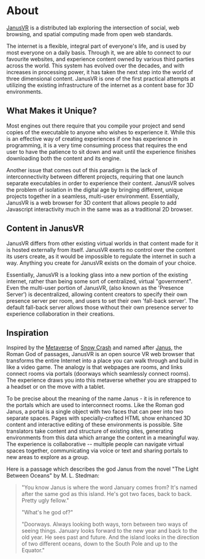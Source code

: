 # About

[JanusVR](https://janusvr.com) is a distributed lab exploring the intersection of social, web browsing, and spatial computing made from open web standards. 

The internet is a flexible, integral part of everyone's life, and is used by most everyone on a daily basis. Through it, we are able to connect to our favourite websites, and experience content owned by various third parties across the world. This system has evolved over the decades, and with increases in processing power, it has taken the next step into the world of three dimensional content. JanusVR is one of the first practical attempts at utilizing the existing infrastructure of the internet as a content base for 3D environments.

## What Makes it Unique?

Most engines out there require that you compile your project and send copies of the executable to anyone who wishes to experience it. While this is an effective way of creating experiences if one has experience in programming, it is a very time consuming process that requires the end user to have the patience to sit down and wait until the experience finishes downloading both the content and its engine.

Another issue that comes out of this paradigm is the lack of interconnectivity between different projects, requiring that one launch separate executables in order to experience their content. JanusVR solves the problem of isolation in the digital age by bringing different, unique projects together in a seamless, multi-user environment. Essentially, JanusVR is a web browser for 3D content that allows people to add Javascript interactivity much in the same was as a traditional 2D browser.

## Content in JanusVR

JanusVR differs from other existing virtual worlds in that content made for it is hosted externally from itself. JanusVR exerts no control over the content its users create, as it would be impossible to regulate the internet in such a way. Anything you create for JanusVR exists on the domain of your choice.

Essentially, JanusVR is a looking glass into a new portion of the existing internet, rather than being some sort of centralized, virtual "government". Even the multi-user portion of JanusVR, (also known as the 'Presence Server') is decentralized, allowing content creators to specify their own presence server per room, and users to set their own 'fall-back server'. The default fall-back server allows those without their own presence server to experience collaboration in their creations.

## Inspiration

Inspired by the [Metaverse](https://en.wikipedia.org/wiki/Metaverse) of [Snow Crash](https://en.wikipedia.org/wiki/Snow_Crash) and named after [Janus](https://en.wikipedia.org/wiki/Janus), the Roman God of passages, JanusVR is an open source VR web browser that transforms the entire Internet into a place you can walk through and build in like a video game. The analogy is that webpages are rooms, and links connect rooms via portals (doorways which seamlessly connect rooms). The experience draws you into this metaverse whether you are strapped to a headset or on the move with a tablet. 

To be precise about the meaning of the name Janus - it is in reference to the portals which are used to interconnect rooms. Like the Roman god Janus, a portal is a single object with two faces that can peer into two separate spaces. Pages with specially-crafted HTML show enhanced 3D content and interactive editing of these environments is possible. Site translators take content and structure of existing sites, generating environments from this data which arrange the content in a meaningful way. The experience is collaborative -- multiple people can navigate virtual spaces together, communicating via voice or text and sharing portals to new areas to explore as a group.

Here is a passage which describes the god Janus from the novel "The Light Between Oceans" by M. L. Stedman:

> "You know Janus is where the word January comes from? It's named after the same god as this island. He's got two faces, back to back. Pretty ugly fellow."
>
> "What's he god of?"
>
>  "Doorways. Always looking both ways, torn between two ways of seeing things. January looks forward to the new year and back to the old year. He sees past and future. And the island looks in the direction of two different oceans, down to the South Pole and up to the Equator."

